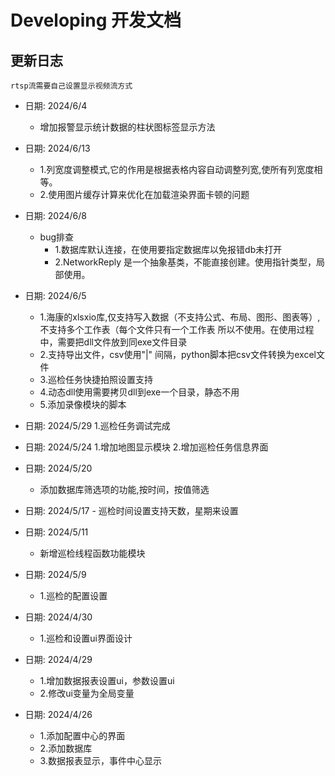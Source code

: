 # Developing 开发文档

## 更新日志
    rtsp流需要自己设置显示视频流方式
 
+ 日期: 2024/6/4   
    - 增加报警显示统计数据的柱状图标签显示方法
    
+ 日期: 2024/6/13
    - 1.列宽度调整模式,它的作用是根据表格内容自动调整列宽,使所有列宽度相等。
    - 2.使用图片缓存计算来优化在加载渲染界面卡顿的问题

+ 日期: 2024/6/8
    - bug排查
        - 1.数据库默认连接，在使用要指定数据库以免报错db未打开
        - 2.NetworkReply 是一个抽象基类，不能直接创建。使用指针类型，局部使用。
+ 日期: 2024/6/5
    - 1.海康的xlsxio库,仅支持写入数据（不支持公式、布局、图形、图表等）,不支持多个工作表（每个文件只有一个工作表    所以不使用。在使用过程中，需要把dll文件放到同exe文件目录
    - 2.支持导出文件，csv使用"|" 间隔，python脚本把csv文件转换为excel文件
    - 3.巡检任务快捷拍照设置支持
    - 4.动态dll使用需要拷贝dll到exe一个目录，静态不用
    - 5.添加录像模块的脚本

+ 日期: 2024/5/29
    1.巡检任务调试完成
    
+ 日期: 2024/5/24
    1.增加地图显示模块
    2.增加巡检任务信息界面

+ 日期: 2024/5/20
    - 添加数据库筛选项的功能,按时间，按值筛选
    
+ 日期: 2024/5/17
        - 巡检时间设置支持天数，星期来设置
        
+ 日期: 2024/5/11
    - 新增巡检线程函数功能模块

+ 日期: 2024/5/9
    - 1.巡检的配置设置
    
+ 日期: 2024/4/30
    - 1.巡检和设置ui界面设计
    
+ 日期: 2024/4/29
    - 1.增加数据报表设置ui，参数设置ui
    - 2.修改ui变量为全局变量
+ 日期: 2024/4/26
    - 1.添加配置中心的界面
    - 2.添加数据库
    - 3.数据报表显示，事件中心显示

